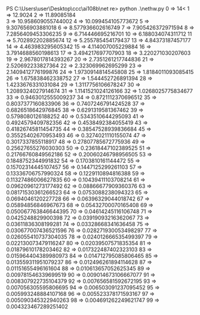 PS C:\Users\user\Desktop\ccc\ai108b\net re> python .\nethw.py
0  =>  14<
1  =>  12.9024
2  =>  11.89085184       
3  =>  10.958609055744002
4  =>  10.099454105773672
5  =>  9.307656903881018 
6  =>  8.577936602616749 
7  =>  7.905426372971594 
8  =>  7.2856409453306235
9  =>  6.714446695216701 
10  =>  6.188034074311712
11  =>  5.702892202885674
12  =>  5.255785454179437
13  =>  4.84373187457177
14  =>  4.463983295605342
15  =>  4.114007005229884
16  =>  3.7914688560198613
17  =>  3.494217697707903
18  =>  3.220271030207603
19  =>  2.9678017814393267
20  =>  2.7351261217744836
21  =>  2.520692233827364
22  =>  2.323069962695299
23  =>  2.1409412776199876
24  =>  1.9730914814545808
25  =>  1.8184011093085415
26  =>  1.675838462338752
27  =>  1.544452726891394
28  =>  1.4233676331031084
29  =>  1.3117756106678247
30  =>  1.2089324027914674
31  =>  1.1141521024126166
32  =>  1.0268025775834677
33  =>  0.9463012555009237
34  =>  0.8721112370696512
35  =>  0.8037377160833906
36  =>  0.7407246791424528
37  =>  0.6826518642976845
38  =>  0.6291319581367462
39  =>  0.5798080126188252
40  =>  0.5343510644295093
41  =>  0.4924579409782356
42  =>  0.4538492384055419
43  =>  0.41826745811454735
44  =>  0.38547528939836684
45  =>  0.35525402670953493
46  =>  0.3274021110155074
47  =>  0.3017337855118917
48  =>  0.27807785672775936
49  =>  0.25627655276030303
50  =>  0.23618447102389525
51  =>  0.21766760849562186
52  =>  0.20060246798956505
53  =>  0.1848752344991832
54  =>  0.1703810161144472
55  =>  0.15702314445107457
56  =>  0.1447125299261103
57  =>  0.13336706757990324
58  =>  0.1229110894816388
59  =>  0.11327486006627835
60  =>  0.10439411103708214
61  =>  0.09620961273177492
62  =>  0.08866677909360376
63  =>  0.08171530361266523
64  =>  0.0753088238094323
65  =>  0.0694046120227728
66  =>  0.06396329044018742
67  =>  0.05894856846967673
68  =>  0.05432700070165408
69  =>  0.050067763846644395
70  =>  0.04614245116106748
71  =>  0.0425248829900398
72  =>  0.03919093216362067
73  =>  0.03611836308199281
74  =>  0.03328668341636458
75  =>  0.030677007436521596
76  =>  0.028271930053498297
77  =>  0.026055410737304035
78  =>  0.024012666535499397
79  =>  0.022130073479116247
80  =>  0.02039507571835354
81  =>  0.01879610178203462
82  =>  0.017322487402323103
83  =>  0.015964404389980973
84  =>  0.014712795085806465
85  =>  0.013559311951079237
86  =>  0.012496261894114628
87  =>  0.01151655496161604
88  =>  0.010613657052625345
89  =>  0.009781546339699519
90  =>  0.009014673106667077
91  =>  0.008307922735104379
92  =>  0.007656581592672195
93  =>  0.007056305595806695
94  =>  0.006503091237095452
95  =>  0.005993248884107168
96  =>  0.005523378171593167
97  =>  0.005090345322940263
98  =>  0.004691262249621747
99  =>  0.004323467289251402
